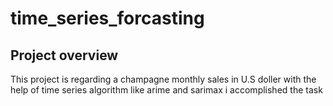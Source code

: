 # time_series_forcasting

## Project overview
This project is regarding a champagne monthly sales in U.S doller with the help of time series algorithm like arime and sarimax i accomplished the task
